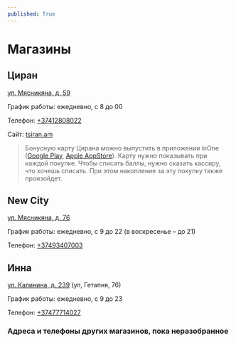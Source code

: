 ```yaml
---
published: True
---
```


# Магазины

## Циран

[ул. Мясникяна, д. 59](https://goo.gl/maps/zyQT4w8tWTddLcxz5)

График работы: ежедневно, с 8 до 00

Телефон: [+37412808022](tel:+37412808022)

Сайт: [tsiran.am](https://tsiran.am/)

> Бонусную карту Цирана можно выпустить в приложении inOne ([Google Play](https://play.google.com/store/apps/details?id=com.inside.inone.am&hl=ru&gl=US), [Apple AppStore](https://apps.apple.com/ru/app/inone/id1152471891)). Карту нужно показывать при каждой покупке. Чтобы списать баллы, нужно сказать кассиру, что хочешь списать. При этом накопление за эту покупку также произойдет.
> 

## New City

[ул. Мясникяна, д. 76](https://goo.gl/maps/pRDhtqk8pKxaF5c69)

График работы: ежедневно, с 9 до 22 (в воскресенье – до 21)

Телефон: [+37493407003](tel:+37493407003)

## Инна

[ул. Калинина, д. 239](https://goo.gl/maps/swmD5NCm9AqK2DzM7) (ул, Гетапня, 76)

График работы: ежедневно, с 9 до 23

Телефон: [+37477714027](tel:+37477714027)

### Адреса и телефоны других магазинов, пока неразобранное